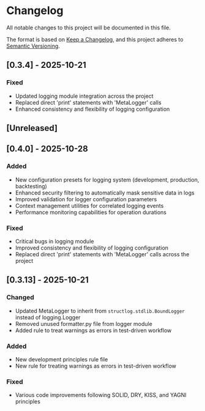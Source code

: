 # Changelog

All notable changes to this project will be documented in this file.

The format is based on [Keep a Changelog](https://keepachangelog.com/en/1.0.0/),
and this project adheres to [Semantic Versioning](https://semver.org/spec/v2.0.html).

## [0.3.4] - 2025-10-21

### Fixed

- Updated logging module integration across the project
- Replaced direct 'print' statements with 'MetaLogger' calls
- Enhanced consistency and flexibility of logging configuration

## [Unreleased]

## [0.4.0] - 2025-10-28

### Added

- New configuration presets for logging system (development, production, backtesting)
- Enhanced security filtering to automatically mask sensitive data in logs
- Improved validation for logger configuration parameters
- Context management utilities for correlated logging events
- Performance monitoring capabilities for operation durations

### Fixed

- Critical bugs in logging module
- Improved consistency and flexibility of logging configuration
- Replaced direct 'print' statements with 'MetaLogger' calls across the project

## [0.3.13] - 2025-10-21

### Changed

- Updated MetaLogger to inherit from `structlog.stdlib.BoundLogger` instead of logging.Logger
- Removed unused formatter.py file from logger module
- Added rule to treat warnings as errors in test-driven workflow

### Added

- New development principles rule file
- New rule for treating warnings as errors in test-driven workflow

### Fixed

- Various code improvements following SOLID, DRY, KISS, and YAGNI principles
